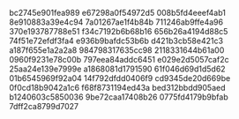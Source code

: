 bc2745e901fea989
e67298a0f54972d5
008b5fd4eeef4ab1
8e910883a39e4c94
7a01267ae1f4b84b
711246ab9ffe4a96
370e193787788e51
f34c7192b6b68b16
656b26a4194d88c5
74f51e72efdf3fa4
e936b9bafdc53b6b
d421b3cb58e421c3
a187f655e1a2a2a8
984798317635cc98
2118331644b61a00
0960f9231e78c00b
797eea84addc6451
e029e2d5057caf2c
25aa24e139e7999e
a1868081d1791590
61f046d69d1d5d62
01b6545969f92a04
14f792dfdd0406f9
cd9345de20d669be
0f0cd18b9042a1c6
f68f8731194ed43a
bed312bbdd905aed
b1240603c5850036
9be72caa17408b26
0775fd4179b9bfab
7dff2ca8799d7027
